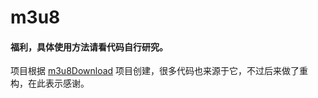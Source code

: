 # m3u8
#### 福利，具体使用方法请看代码自行研究。

项目根据 [m3u8Download](https://github.com/qq494257084/m3u8Download) 项目创建，很多代码也来源于它，不过后来做了重构，在此表示感谢。

